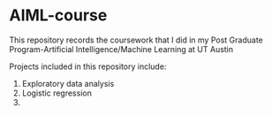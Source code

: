 # AIML-course
This repository records the coursework that I did in my Post Graduate Program-Artificial Intelligence/Machine Learning at UT Austin

Projects included in this repository include:
1. Exploratory data analysis
2. Logistic regression
3. 
